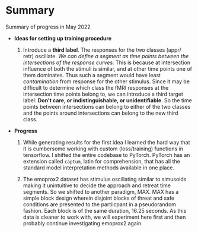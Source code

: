 Summary
===============================

Summary of progress in May 2022

- **Ideas for setting up training procedure**
    1. Introduce a **third label**. The responses for the two classes (appr/ retr) oscillate. *We can define a segment as time points between the intersections of the response curves.* This is because at intersection influence of both the stimuli is similar, and at other time points one of them dominates. Thus such a segment would have least *contamination* from response for the other stimulus. Since it may be difficult to determine which class the fMRI responses at the intersection time points belong to, we can introduce a third target label: **Don't care, or indistinguishable, or unidentifiable**. So the time points between intersections can belong to either of the two classes and the points around intersections can belong to the new third class. 

- **Progress**
    1. While generating results for the first idea I learned the hard way that it is cumbersome working with custom (loss/training) functions in tensorflow. I shifted the entire codebase to PyTorch. 
    PyTorch has an extension called `captum`, latin for comprehension, that has all the standard model interpretation methods available in one place.

    2. The emoprox2 dataset has stimulus oscillating similar to simusoids making it unintuitive to decide the approach and retreat time segments. So we shifted to another paradigm, MAX. MAX has a simple block design wherein disjoint blocks of threat and safe conditions are presented to the partiicpant in a pseudorandom fashion. Each block is of the same duration, 16.25 seconds. As this data is cleaner to work with, we will experiment here first and then probably continue investigating emoprox2 again.
